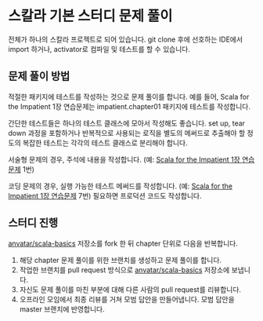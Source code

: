 # 스칼라 기본 스터디 문제 풀이

전체가 하나의 스칼라 프로젝트로 되어 있습니다. git clone 후에 선호하는 IDE에서 import 하거나, activator로 컴파일 및 테스트를 할 수 있습니다.

## 문제 풀이 방법

적절한 패키지에 테스트를 작성하는 것으로 문제 풀이를 합니다. 예를 들어, Scala for the Impatient 1장 연습문제는 impatient.chapter01 패키지에 테스트를 작성합니다.

간단한 테스트들은 하나의 테스트 클래스에 모아서 작성해도 좋습니다. set up, tear down 과정을 포함하거나 반복적으로 사용되는 로직을 별도의 메써드로 추출해야 할 정도의 복잡한 테스트는 각각의 테스트 클래스로 분리해야 합니다.

서술형 문제의 경우, 주석에 내용을 작성합니다. (예: [Scala for the Impatient 1장 연습문제](https://github.com/anvatar/scala-basics/blob/dfcbbd68395c2eb02a84989fec4c0772ac985680/src/test/scala/impatient/chapter01/ChapterSpec.scala) 1번)

코딩 문제의 경우, 실행 가능한 테스트 메써드를 작성합니다. (예: [Scala for the Impatient 1장 연습문제](https://github.com/anvatar/scala-basics/blob/dfcbbd68395c2eb02a84989fec4c0772ac985680/src/test/scala/impatient/chapter01/ChapterSpec.scala) 7번) 필요하면 프로덕션 코드도 작성합니다.

## 스터디 진행

 [anvatar/scala-basics](https://github.com/anvatar/scala-basics) 저장소를 fork 한 뒤 chapter 단위로 다음을 반복합니다.
 
 1. 해당 chapter 문제 풀이를 위한 브랜치를 생성하고 문제 풀이를 합니다.
 1. 작업한 브랜치를 pull request 방식으로 [anvatar/scala-basics](https://github.com/anvatar/scala-basics) 저장소에 보냅니다.
 1. 자신도 문제 풀이를 마친 부분에 대해 다른 사람의 pull request를 리뷰합니다.
 1. 오프라인 모임에서 최종 리뷰를 거쳐 모범 답안을 만들어냅니다. 모범 답안을 master 브랜치에 반영합니다.